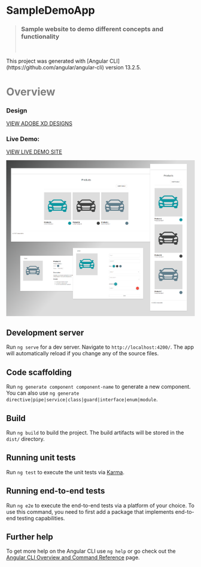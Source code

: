 # SampleDemoApp

> ### Sample website to demo different concepts and functionality
>
> <br>

<p>
This project was generated with [Angular CLI](https://github.com/angular/angular-cli) version 13.2.5.
</p>

# <span style="color: gray">Overview</span>

### **Design**

<a href="https://xd.adobe.com/view/13fab039-c1c2-4297-bd21-5488a9ebd219-46a9/grid">VIEW ADOBE XD DESIGNS</a>

### **Live Demo**:

<a href="https://ianacodev.github.io/sample-demo-app" target="_blank">VIEW LIVE DEMO SITE</a>

<img src="./src/assets/website-images/website-promo.png">

## Development server

Run `ng serve` for a dev server. Navigate to `http://localhost:4200/`. The app will automatically reload if you change any of the source files.

## Code scaffolding

Run `ng generate component component-name` to generate a new component. You can also use `ng generate directive|pipe|service|class|guard|interface|enum|module`.

## Build

Run `ng build` to build the project. The build artifacts will be stored in the `dist/` directory.

## Running unit tests

Run `ng test` to execute the unit tests via [Karma](https://karma-runner.github.io).

## Running end-to-end tests

Run `ng e2e` to execute the end-to-end tests via a platform of your choice. To use this command, you need to first add a package that implements end-to-end testing capabilities.

## Further help

To get more help on the Angular CLI use `ng help` or go check out the [Angular CLI Overview and Command Reference](https://angular.io/cli) page.
